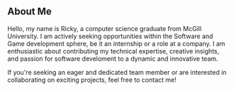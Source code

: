 ## About Me

Hello, my name is Ricky, a computer science graduate from McGill University. I am actively seeking opportunities within the Software and Game development sphere, be it an internship or a role at a company. I am enthusiastic about contributing my technical expertise, creative insights, and passion for software develoment to a dynamic and innovative team. 

If you're seeking an eager and dedicated team member or are interested in collaborating on exciting projects, feel free to contact me!
